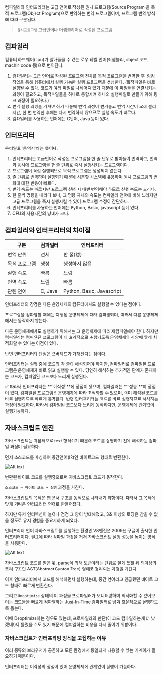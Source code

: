 컴파일러와 인터프리터는 고급 언어로 작성된 원시 프로그램(Source Program)을 목적 프로그램(Object Program)으로 번역하는 번역 프로그램이며, 프로그램 번역 방식에 따라 구분된다.

> `원시프로그램`
> 고급언어나 어셈블리어로 작성된 프로그램

## 컴파일러

컴퓨터 하드웨어(cpu)가 알아들을 수 있는 로우 레벨 언어(어셈블리, object 코드, machin code 등)으로 번역된다.

1. 컴파일러는 고급 언어로 작성된 프로그램 전체를 목적 프로그램을 번역한 후, 링킹 작업을 통해 컴퓨터에서 실행 가능한 실행 프로그램을 생성한다.
   (목적파일은 바로 실행될 수 없다. 코드가 여러 파일로 나뉘어져 있기 때문에 이 파일들을 연결시키는 과정이 필요하고, 목적파일들을 하나로 통합시켜 하나의 실행파일로 만들기 위해 링크 과정이 필요하다.)
2. 번역 실행 과정을 거쳐야 하기 때문에 번역 과정이 번거롭고 번역 시간이 오래 걸리지만, 한 번 번역한 후에는 다시 번역하지 않으므로 실행 속도가 빠르다.
3. 컴파일러를 사용하는 언어에는 C언어, Java 등이 있다.

## 인터프리터

우리말로 ‘통역사’라는 뜻이다.

1. 인터프리터는 고급언어로 작성된 프로그램을 한 줄 단위로 받아들여 번역하고, 번역과 동시에 프로그램을 한 줄 단위로 즉시 실행시키는 프로그램이다.
2. 프로그램이 직접 실행되므로 목적 프로그램은 생성되지 않는다.
3. 줄 단위로 번역하며 실행되기 때문에 시분할 시스템에 유용하며 원시 프로그램의 변화에 대한 반응이 빠르다.
4. 번역 속도는 빠르지만 프로그램 실행 시 매번 번역해야 하므로 실행 속도는 느리다.
5. 한 줄씩 명령을 내리다 보니, 그 명령 자체의 속도는 컴파일러 언어에 비해 느리지만 고급 프로그램을 즉시 실행시킬 수 있어 프로그램 수정이 간단하다.
6. 인터프리터를 사용하는 언어에는 Python, Basic, javascript 등이 있다.
7. CPU의 사용시간의 낭비가 크다.

## 컴파일러와 인터프리터의 차이점

| 구분          | 컴파일러 | 인터프리터                |
| ------------- | -------- | ------------------------- |
| 번역 단위     | 전체     | 한 줄(행)                 |
| 목적 프로그램 | 생성     | 생성하지 않음             |
| 실행 속도     | 빠름     | 느림                      |
| 번역 속도     | 느림     | 빠름                      |
| 관련 언어     | C, Java  | Python, Basic, Javascript |

인터프리터의 장점은 다른 운영체제의 컴퓨터에서도 실행할 수 있다는 점이다.

프로그램을 컴파일할 때에는 지정된 운영체제에 따라 컴파일되며, 따라서 다른 운영체제에서는 동작하지 않는다.

다른 운영체제에서도 실행하기 위해서는 그 운영체제에 따라 재컴파일해야 한다. 하지만 컴파일러는 컴파일된 프로그램이 더 효과적으로 수행되도록 운영체제의 사양에 맞게 최적화할 수 있다는 이점이 있다.

반면 인터프리터의 단점은 오버헤드가 가해진다는 점이다.

인터프리터는 실행 중에 코드의 각 줄이 해석되어야 하지만, 컴파일러로 컴파일된 프로그램은 운영체제가 바로 읽고 실행할 수 있다. 당연히 해석하는 추가적인 단계가 존재하는 코드가, 컴파일된 코드보다 느리게 실행된다.

<aside>
✅ 따라서 인터프리터는 **`이식성`**에 장점이 있으며, 컴파일러는 **`성능`**에 장점이 있다. 컴파일된 프로그램은 운영체제에 따라 최적화할 수 있으며, 이미 해석된 코드를 바로 실행하므로 빠르게 동작한다. 반면 인터프리터는 코드를 바로 실행하므로 해석하는 과정이 필요하다. 따라서 컴파일된 코드보다 느리게 동작하지만, 운영체제에 관계없이 실행가능하다.

</aside>

## 자바스크립트 엔진

자바스크립트는 기본적으로 text 형식이기 때문에 코드를 실행하기 전에 해석하는 컴파일 과정이 필요하다.

먼저 소스코드를 파싱하여 중간언어(IR)인 바이트코드 형태로 변환한다.

![Alt text](image.png)

변환된 바이트 코드를 실행함으로써 자바스크립트 코드가 동작한다.

`소스코드 → 바이트 코드 → 실행` 과정을 거친다.

자바스크립트의 목적은 웹 문서 구조를 동적으로 나타내기 위함이다. 따라서 그 목적에 맞게 가벼운 인터프리터 언어로 만들어졌다.

하지만 유저 인터렉션이 늘어나 점점 그 양이 방대해졌고, 3초 이상의 로딩은 참을 수 없을 정도로 유저 경험을 중요시하게 되었다.

인터프리터 언어 자바스크립트를 실행하는 환경인 V8엔진은 2009년 구글이 출시한 인터프리터이다.
필요에 따라 컴파일 과정을 거쳐 자바스크립트 실행 성능을 높이는 방식을 사용한다.

![Alt text](image-1.png)

자바스크립트 코드를 받은 뒤, parse에 의해 토큰이라는 단위로 잘게 쪼갠 뒤 의미상의 트리 구조인 AST(Abstract Syntax Tree) 형태로 정리되는 과정을 거친다.

이후 인터프리터에서 코드를 해석하면서 실행하는데, 중간 언어라고 언급했던 바이트 코드 형태로 빠르게 변환한다.

그리고 `Unoptimize` 상태의 이 과정을 프로파일러가 모니터링하며 최적화할 수 있어보이는 코드들을 빠르게 컴파일하는 Just-In-Time 컴파일러로 넘겨 효율적으로 실행하도록 돕는다.

이때 Deoptimize하는 경우도 있는데, 프로파일러의 판단(이 코드 컴파일하는게 더 낫겠네!)이 틀렸을 수도 있기 때문에 컴파일하는 비용을 다시 줄이기 위함이다.

### 자바스크립트가 인터프리팅 방식을 고집하는 이유

여러 종류의 브라우저가 공존하고 모든 환경에서 통일되게 사용할 수 있는 기계어가 필요하기 때문이다.

인터프리터는 이식성의 장점이 있어 운영체제에 관계없이 실행이 가능하다.
